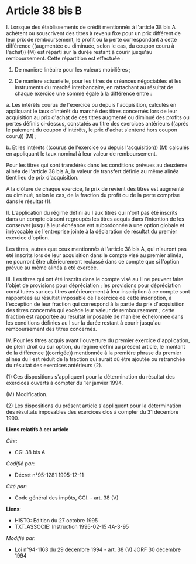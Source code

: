 # Article 38 bis B

I. Lorsque des établissements de crédit mentionnés à l'article 38 bis A achètent ou souscrivent des titres à revenu fixe pour
un prix différent de leur prix de remboursement, le profit ou la perte correspondant à cette différence ((augmentée ou
diminuée, selon le cas, du coupon couru à l'achat)) (M) est réparti sur la durée restant à courir jusqu'au remboursement.
Cette répartition est effectuée :

1. De manière linéaire pour les valeurs mobilières ;

2. De manière actuarielle, pour les titres de créances négociables et les instruments du marché interbancaire, en rattachant
au résultat de chaque exercice une somme égale à la différence entre :

a. Les intérêts courus de l'exercice ou depuis l'acquisition, calculés en appliquant le taux d'intérêt du marché des titres
concernés lors de leur acquisition au prix d'achat de ces titres augmenté ou diminué des profits ou pertes définis ci-dessus,
constatés au titre des exercices antérieurs ((après le paiement du coupon d'intérêts, le prix d'achat s'entend hors coupon
couru)) (M) ;

b. Et les intérêts ((courus de l'exercice ou depuis l'acquisition)) (M) calculés en appliquant le taux nominal à leur valeur
de remboursement.

Pour les titres qui sont transférés dans les conditions prévues au deuxième alinéa de l'article 38 bis A, la valeur de
transfert définie au même alinéa tient lieu de prix d'acquisition.

A la clôture de chaque exercice, le prix de revient des titres est augmenté ou diminué, selon le cas, de la fraction du
profit ou de la perte comprise dans le résultat (1).

II. L'application du régime défini au I aux titres qui n'ont pas été inscrits dans un compte où sont regroupés les titres
acquis dans l'intention de les conserver jusqu'à leur échéance est subordonnée à une option globale et irrévocable de
l'entreprise jointe à la déclaration de résultat du premier exercice d'option.

Les titres, autres que ceux mentionnés à l'article 38 bis A, qui n'auront pas été inscrits lors de leur acquisition dans le
compte visé au premier alinéa, ne pourront être ultérieurement reclassé dans ce compte que si l'option prévue au même alinéa
a été exercée.

III. Les titres qui ont été inscrits dans le compte visé au II ne peuvent faire l'objet de provisions pour dépréciation ; les
provisions pour dépréciation constituées sur ces titres antérieurement à leur inscription à ce compte sont rapportées au
résultat imposable de l'exercice de cette inscription, à l'exception de leur fraction qui correspond à la partie du prix
d'acquisition des titres concernés qui excède leur valeur de remboursement ; cette fraction est rapportée au résultat
imposable de manière échelonnée dans les conditions définies au I sur la durée restant à courir jusqu'au remboursement des
titres concernés.

IV. Pour les titres acquis avant l'ouverture du premier exercice d'application, de plein droit ou sur option, du régime
défini au présent article, le montant de la différence ((corrigée)) mentionnée à la première phrase du premier alinéa du I
est réduit de la fraction qui aurait dû être ajoutée ou retranchée du résultat des exercices antérieurs (2).

(1) Ces dispositions s'appliquent pour la détermination du résultat des exercices ouverts à compter du 1er janvier 1994.

(M) Modification.

(2) Les dispositions du présent article s'appliquent pour la détermination des résultats imposables des exercices clos à
compter du 31 décembre 1990.

**Liens relatifs à cet article**

_Cite_:

  - CGI 38 bis A

_Codifié par_:

  - Décret n°95-1281 1995-12-11

_Cité par_:

  - Code général des impôts, CGI. - art. 38 (V)

**Liens**:

  - HISTO: Edition du 27 octobre 1995
  - TXT_ASSOCIE: Instruction 1995-02-15 4A-3-95

_Modifié par_:

  - Loi n°94-1163 du 29 décembre 1994 - art. 38 (V) JORF 30 décembre 1994
